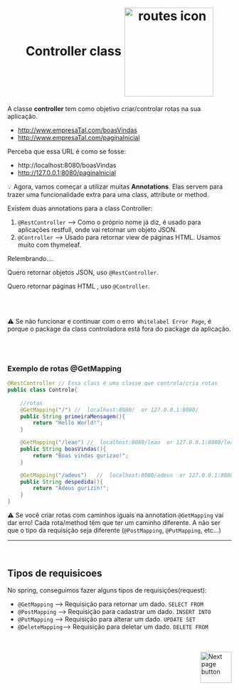 <h1 align="center">
    Controller class <img src="https://cdn-icons-png.flaticon.com/512/2998/2998762.png" alt="routes icon" width="200px" align="center">
</h1>

A classe **controller** tem como objetivo criar/controlar rotas na sua aplicação.

- http://www.empresaTal.com/boasVindas
- http://www.empresaTal.com/paginaInicial

Perceba que essa URL é como se fosse:

- http://localhost:8080/boasVindas
- http://127.0.0.1:8080/paginaInicial



:bulb: Agora, vamos começar a utilizar muitas **Annotations**. Elas servem para trazer uma funcionalidade extra para uma class, attribute or method.

Existem duas annotations para a class Controller:

1. `@RestController` --> Como o próprio nome já diz, é usado para aplicações restfull, onde vai retornar um objeto JSON.
2. `@Controller` --> Usado para retornar view de páginas HTML. Usamos muito com thymeleaf.


Relembrando....

Quero retornar objetos JSON, uso `@RestController`.

Quero retornar páginas HTML , uso `@Controller`.

<br>
<br>


:warning: Se não funcionar e continuar com o erro` Whitelabel Error Page`, é porque o package da class controladora está fora do package da aplicação.


<br>
<br>

### Exemplo de rotas @GetMapping

```java
@RestController // Essa class é uma classe que controla/cria rotas
public class Controle{
    
    //rotas
    @GetMapping("/") //  localhost:8080/  or 127.0.0.1:8080/
    public String primeiraMensagem(){
        return "Hello World!";
    }

    @GetMapping("/leao") //  localhost:8080/leao  or 127.0.0.1:8080/leao
    public String boasVindas(){
        return "Boas vindas gurizao!";
    }

    @GetMapping("/adeus")   //  localhost:8080/adeus  or 127.0.0.1:8080/adeus
    public String despedida(){
        return "Adeus gurizin!";
    }
}
```


:warning: Se você criar rotas com caminhos iguais na annotation `@GetMapping` vai dar erro! Cada rota/method têm que ter um caminho diferente. A não ser que o tipo da requisição seja diferente (`@PostMapping`, `@PutMapping`, etc...)



<hr>
<br>

## Tipos de requisicoes
No spring, conseguimos fazer alguns tipos de requisições(request):

- `@GetMapping` --> Requisição para retornar um dado. `SELECT FROM`
- `@PostMapping` --> Requisição para cadastrar um dado. `INSERT INTO`
- `@PutMapping` --> Requisição para alterar um dado. `UPDATE SET`
- `@DeleteMapping`--> Requisição para deletar um dado. `DELETE FROM`


<br>
<br>


<!-- Next page button -->
<a href="https://github.com/lGabrielDev/handling_request_status_with_responseEntity/blob/main/1.javaWeb/3.requests.md">
  <img src="https://cdn-icons-png.flaticon.com/512/892/892657.png" alt="Next page button" width="70px" align="right">
</a>